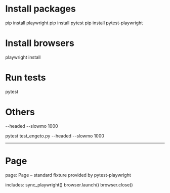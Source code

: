 # Install packages
pip install playwright
pip install pytest
pip install pytest-playwright

# Install browsers
playwright install

# Run tests 
pytest

# Others
--headed
--slowmo 1000

pytest test_engeto.py --headed --slowmo 1000

-------------------------------------------------------

# Page

page: Page – standard fixture provided by pytest-playwright

includes:
    sync_playwright()
    browser.launch()
    browser.close()